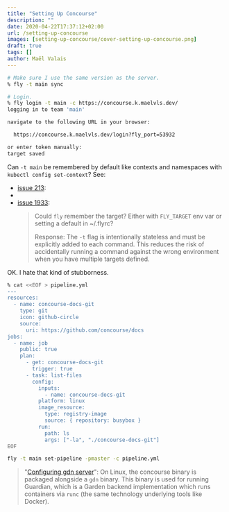 ```yaml
---
title: "Setting Up Concourse"
description: ""
date: 2020-04-22T17:37:12+02:00
url: /setting-up-concourse
images: [setting-up-concourse/cover-setting-up-concourse.png]
draft: true
tags: []
author: Maël Valais
---
```


```sh
# Make sure I use the same version as the server.
% fly -t main sync

# Login.
% fly login -t main -c https://concourse.k.maelvls.dev/
logging in to team 'main'

navigate to the following URL in your browser:

  https://concourse.k.maelvls.dev/login?fly_port=53932

or enter token manually:
target saved
```

Can `-t main` be remembered by default like contexts and namespaces with
`kubectl config set-context`? See:
- [issue 213](https://github.com/concourse/fly/issues/213):
-
- [issue 1933](https://github.com/concourse/concourse/issues/1933):
  > Could `fly` remember the target? Either with `FLY_TARGET` env var or
  > setting a default in ~/.flyrc?
  >
  > Response: The `-t` flag is intentionally stateless and must be
  > explicitly added to each command. This reduces the risk of accidentally
  > running a command against the wrong environment when you have multiple
  > targets defined.

OK. I hate that kind of stubborness.

```sh
% cat <<EOF > pipeline.yml
---
resources:
  - name: concourse-docs-git
    type: git
    icon: github-circle
    source:
      uri: https://github.com/concourse/docs
jobs:
  - name: job
    public: true
    plan:
      - get: concourse-docs-git
        trigger: true
      - task: list-files
        config:
          inputs:
            - name: concourse-docs-git
          platform: linux
          image_resource:
            type: registry-image
            source: { repository: busybox }
          run:
            path: ls
            args: ["-la", "./concourse-docs-git"]
EOF
```

```sh
fly -t main set-pipeline -pmaster -c pipeline.yml
```

> "[Configuring gdn
> server](https://concourse-ci.org/concourse-worker.html#configuring-gdn-server)":
> On Linux, the concourse binary is packaged alongside a `gdn` binary. This
> binary is used for running Guardian, which is a Garden backend
> implementation which runs containers via `runc` (the same technology
> underlying tools like Docker).
